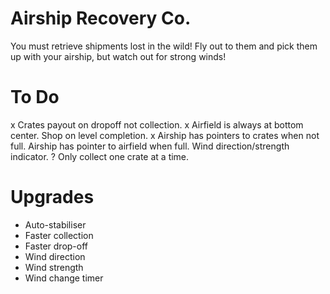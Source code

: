 # Airship Recovery Co.

You must retrieve shipments lost in the wild! Fly out to them and pick them up with your airship, but watch out for strong winds!

# To Do

x    Crates payout on dropoff not collection.
x    Airfield is always at bottom center.
    Shop on level completion.
x    Airship has pointers to crates when not full.
    Airship has pointer to airfield when full.
    Wind direction/strength indicator.
?    Only collect one crate at a time.

# Upgrades
* Auto-stabiliser
* Faster collection
* Faster drop-off
* Wind direction
* Wind strength
* Wind change timer

